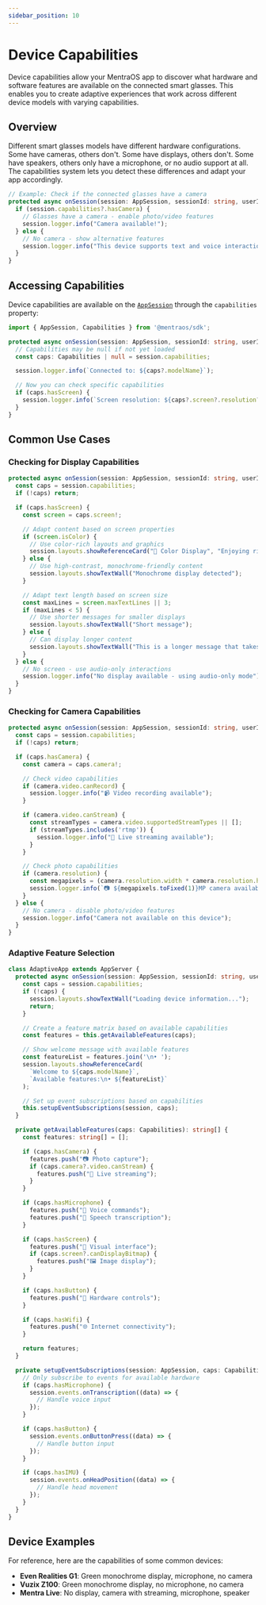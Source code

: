 ```yaml
---
sidebar_position: 10
---
```


# Device Capabilities

Device capabilities allow your MentraOS app to discover what hardware and software features are available on the connected smart glasses. This enables you to create adaptive experiences that work across different device models with varying capabilities.

## Overview

Different smart glasses models have different hardware configurations. Some have cameras, others don't. Some have displays, others don't. Some have speakers, others only have a microphone, or no audio support at all. The capabilities system lets you detect these differences and adapt your app accordingly.

```typescript
// Example: Check if the connected glasses have a camera
protected async onSession(session: AppSession, sessionId: string, userId: string): Promise<void> {
  if (session.capabilities?.hasCamera) {
    // Glasses have a camera - enable photo/video features
    session.logger.info("Camera available!");
  } else {
    // No camera - show alternative features
    session.logger.info("This device supports text and voice interactions.");
  }
}
```

## Accessing Capabilities

Device capabilities are available on the [`AppSession`](/reference/app-session) through the `capabilities` property:

```typescript
import { AppSession, Capabilities } from '@mentraos/sdk';

protected async onSession(session: AppSession, sessionId: string, userId: string): Promise<void> {
  // Capabilities may be null if not yet loaded
  const caps: Capabilities | null = session.capabilities;

  session.logger.info(`Connected to: ${caps?.modelName}`);

  // Now you can check specific capabilities
  if (caps.hasScreen) {
    session.logger.info(`Screen resolution: ${caps?.screen?.resolution?.width}x${caps?.screen?.resolution?.height}`);
  }
}
```

## Common Use Cases

### Checking for Display Capabilities

```typescript
protected async onSession(session: AppSession, sessionId: string, userId: string): Promise<void> {
  const caps = session.capabilities;
  if (!caps) return;

  if (caps.hasScreen) {
    const screen = caps.screen!;

    // Adapt content based on screen properties
    if (screen.isColor) {
      // Use color-rich layouts and graphics
      session.layouts.showReferenceCard("🌈 Color Display", "Enjoying rich visuals!");
    } else {
      // Use high-contrast, monochrome-friendly content
      session.layouts.showTextWall("Monochrome display detected");
    }

    // Adapt text length based on screen size
    const maxLines = screen.maxTextLines || 3;
    if (maxLines < 5) {
      // Use shorter messages for smaller displays
      session.layouts.showTextWall("Short message");
    } else {
      // Can display longer content
      session.layouts.showTextWall("This is a longer message that takes advantage of larger displays with more text lines available.");
    }
  } else {
    // No screen - use audio-only interactions
    session.logger.info("No display available - using audio-only mode");
  }
}
```

### Checking for Camera Capabilities

```typescript
protected async onSession(session: AppSession, sessionId: string, userId: string): Promise<void> {
  const caps = session.capabilities;
  if (!caps) return;

  if (caps.hasCamera) {
    const camera = caps.camera!;

    // Check video capabilities
    if (camera.video.canRecord) {
      session.logger.info("📹 Video recording available");
    }

    if (camera.video.canStream) {
      const streamTypes = camera.video.supportedStreamTypes || [];
      if (streamTypes.includes('rtmp')) {
        session.logger.info("📡 Live streaming available");
      }
    }

    // Check photo capabilities
    if (camera.resolution) {
      const megapixels = (camera.resolution.width * camera.resolution.height) / 1000000;
      session.logger.info(`📷 ${megapixels.toFixed(1)}MP camera available`);
    }
  } else {
    // No camera - disable photo/video features
    session.logger.info("Camera not available on this device");
  }
}
```


### Adaptive Feature Selection

```typescript
class AdaptiveApp extends AppServer {
  protected async onSession(session: AppSession, sessionId: string, userId: string): Promise<void> {
    const caps = session.capabilities;
    if (!caps) {
      session.layouts.showTextWall("Loading device information...");
      return;
    }

    // Create a feature matrix based on available capabilities
    const features = this.getAvailableFeatures(caps);

    // Show welcome message with available features
    const featureList = features.join('\n• ');
    session.layouts.showReferenceCard(
      `Welcome to ${caps.modelName}`,
      `Available features:\n• ${featureList}`
    );

    // Set up event subscriptions based on capabilities
    this.setupEventSubscriptions(session, caps);
  }

  private getAvailableFeatures(caps: Capabilities): string[] {
    const features: string[] = [];

    if (caps.hasCamera) {
      features.push("📷 Photo capture");
      if (caps.camera?.video.canStream) {
        features.push("📡 Live streaming");
      }
    }

    if (caps.hasMicrophone) {
      features.push("🎤 Voice commands");
      features.push("📝 Speech transcription");
    }

    if (caps.hasScreen) {
      features.push("📱 Visual interface");
      if (caps.screen?.canDisplayBitmap) {
        features.push("🖼️ Image display");
      }
    }

    if (caps.hasButton) {
      features.push("🔘 Hardware controls");
    }

    if (caps.hasWifi) {
      features.push("🌐 Internet connectivity");
    }

    return features;
  }

  private setupEventSubscriptions(session: AppSession, caps: Capabilities): void {
    // Only subscribe to events for available hardware
    if (caps.hasMicrophone) {
      session.events.onTranscription((data) => {
        // Handle voice input
      });
    }

    if (caps.hasButton) {
      session.events.onButtonPress((data) => {
        // Handle button input
      });
    }

    if (caps.hasIMU) {
      session.events.onHeadPosition((data) => {
        // Handle head movement
      });
    }
  }
}
```


## Device Examples

For reference, here are the capabilities of some common devices:

- **Even Realities G1**: Green monochrome display, microphone, no camera
- **Vuzix Z100**: Green monochrome display, no microphone, no camera
- **Mentra Live**: No display, camera with streaming, microphone, speaker
